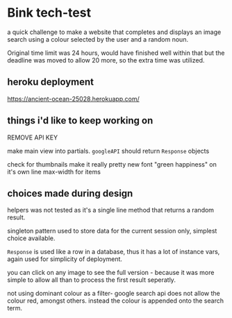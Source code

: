# Bink tech-test
a quick challenge to make a website that completes and displays an image search using a colour selected by the user and a random noun.

Original time limit was 24 hours, would have finished well within that but the deadline was moved to allow 20 more, so the extra time was utilized.

## heroku deployment
https://ancient-ocean-25028.herokuapp.com/

## things i'd like to keep working on
REMOVE API KEY

make main view into partials.
`googleAPI` should return `Response` objects

check for thumbnails
make it really pretty
new font
"green happiness" on it's own line
max-width for items

## choices made during design
helpers was not tested as it's a single line method that returns a random result.

singleton pattern used to store data for the current session only, simplest choice available.

`Response` is used like a row in a database, thus it has a lot of instance vars, again used for simplicity of deployment.

you can click on any image to see the full version - because it was more simple to allow all than to process the first result seperatly.

not using dominant colour as a filter- google search api does not allow the colour red, amongst others. instead the colour is appended onto the search term.
